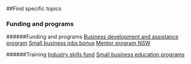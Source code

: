 ##Find specific topics

### Funding and programs

######Funding and programs
[Business development and assistance program](https://www.google.com "Business development and assistance program")
[Small business jobs bonus](https://www.google.com "Small business jobs bonus")
[Mentor program NSW](https://www.google.com "Mentor program NSW")

######Training
[Industry skills fund](https://www.google.com "Industry skills fund")
[Small business education programs](https://www.google.com "Small business education programs")
